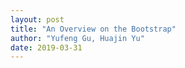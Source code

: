 ```yaml
---
layout: post
title: "An Overview on the Bootstrap"
author: "Yufeng Gu, Huajin Yu"
date: 2019-03-31
---
```

